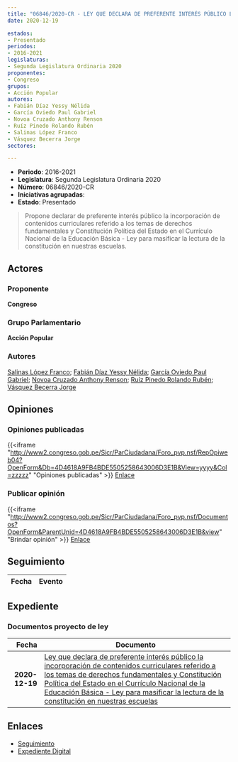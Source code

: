 ```yaml
---
title: "06846/2020-CR - LEY QUE DECLARA DE PREFERENTE INTERÉS PÚBLICO LA INCORPORACIÓN DE CONTENIDOS CURRICULARES REFERIDOS A LOS TEMAS DE DERECHOS FUNDAMENTALES Y CONSTITUCIÓN POLÍTICA DEL ESTADO EN EL CURRÍCULO NACIONAL DE LA EDUCACIÓN BÁSICA - 'LEY PARA MASIFICAR LA LECTURA DE LA CONSTITUCIÓN EN NUESTRAS ESCUELAS'"
date: 2020-12-19

estados:
- Presentado
periodos:
- 2016-2021
legislaturas:
- Segunda Legislatura Ordinaria 2020
proponentes:
- Congreso
grupos:
- Acción Popular
autores:
- Fabián Díaz Yessy Nélida
- García Oviedo Paul Gabriel
- Novoa Cruzado Anthony Renson
- Ruíz Pinedo Rolando Rubén
- Salinas López Franco
- Vásquez Becerra Jorge
sectores:

---
```

- **Periodo**: 2016-2021
- **Legislatura**: Segunda Legislatura Ordinaria 2020
- **Número**: 06846/2020-CR
- **Iniciativas agrupadas**: 
- **Estado**: Presentado

> Propone declarar de preferente interés público la incorporación de contenidos curriculares referido a los temas de derechos fundamentales y Constitución Política del Estado en el Currículo Nacional de la Educación Básica - Ley para masificar la lectura de la constitución en nuestras escuelas.


## Actores

### Proponente

**Congreso**

### Grupo Parlamentario

**Acción Popular**

### Autores

[Salinas López Franco](mailto:mailto:fsalinas@congreso.gob.pe); [Fabián Díaz Yessy Nélida](mailto:mailto:yfabian@congreso.gob.pe); [García Oviedo Paul Gabriel](mailto:mailto:pgarcia@congreso.gob.pe); [Novoa Cruzado Anthony Renson](mailto:mailto:anovoa@congreso.gob.pe); [Ruíz Pinedo Rolando Rubén](mailto:mailto:rruiz@congreso.gob.pe); [Vásquez Becerra Jorge](mailto:mailto:jvasquezb@congreso.gob.pe)

## Opiniones

### Opiniones publicadas

{{<iframe "http://www2.congreso.gob.pe/Sicr/ParCiudadana/Foro_pvp.nsf/RepOpiweb04?OpenForm&Db=4D4618A9FB4BDE5505258643006D3E1B&View=yyyy&Col=zzzzz" "Opiniones publicadas" >}}
[Enlace](http://www2.congreso.gob.pe/Sicr/ParCiudadana/Foro_pvp.nsf/RepOpiweb04?OpenForm&Db=4D4618A9FB4BDE5505258643006D3E1B&View=yyyy&Col=zzzzz)

### Publicar opinión

{{<iframe "http://www2.congreso.gob.pe/Sicr/ParCiudadana/Foro_pvp.nsf/Documentos?OpenForm&ParentUnid=4D4618A9FB4BDE5505258643006D3E1B&view" "Brindar opinión" >}}
[Enlace](http://www2.congreso.gob.pe/Sicr/ParCiudadana/Foro_pvp.nsf/Documentos?OpenForm&ParentUnid=4D4618A9FB4BDE5505258643006D3E1B&view)


## Seguimiento

| Fecha | Evento |
|------:|--------|


## Expediente

### Documentos proyecto de ley

| Fecha | Documento |
|------:|-----------|
| **2020-12-19** | [Ley que declara de preferente interés público la incorporación de contenidos curriculares referido a los temas de derechos fundamentales y Constitución Política del Estado en el Currículo Nacional de la Educación Básica - Ley para masificar la lectura de la constitución en nuestras escuelas](http://www.leyes.congreso.gob.pe/Documentos/2016_2021/Proyectos_de_Ley_y_de_Resoluciones_Legislativas/PL06846-20201219.pdf) |

## Enlaces

- [Seguimiento](http://www2.congreso.gob.pe/Sicr/TraDocEstProc/CLProLey2016.nsf/f7fff46988ca05b1052578e100829cc7/641c860f55d53c2a052586430078a7cd?OpenDocument)
- [Expediente Digital](http://www2.congreso.gob.pe/Sicr/TraDocEstProc/Expvirt_2011.nsf/visbusqptramdoc1621/06846?opendocument)

